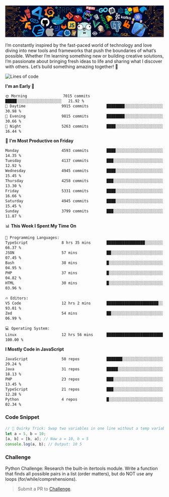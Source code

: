 ![](https://github.com/0x3EF8/0x3EF8/raw/main/images/header_.png)

I’m constantly inspired by the fast-paced world of technology and love diving into new tools and frameworks that push the boundaries of what’s possible. Whether I’m learning something new or building creative solutions, I’m passionate about bringing fresh ideas to life and sharing what I discover with others. Let’s build something amazing together! 🚀

<!--START_SECTION:header-->
![Lines of code](https://img.shields.io/badge/From%20Hello%20World%20I%27ve%20Written-22.9%20million%20lines%20of%20code-blue)

**I'm an Early 🐤** 

```text
🌞 Morning                7015 commits        █████░░░░░░░░░░░░░░░░░░░░   21.92 % 
🌆 Daytime                9915 commits        ████████░░░░░░░░░░░░░░░░░   30.98 % 
🌃 Evening                9815 commits        ████████░░░░░░░░░░░░░░░░░   30.66 % 
🌙 Night                  5263 commits        ████░░░░░░░░░░░░░░░░░░░░░   16.44 % 
```
📅 **I'm Most Productive on Friday** 

```text
Monday                   4593 commits        ████░░░░░░░░░░░░░░░░░░░░░   14.35 % 
Tuesday                  4137 commits        ███░░░░░░░░░░░░░░░░░░░░░░   12.92 % 
Wednesday                4945 commits        ████░░░░░░░░░░░░░░░░░░░░░   15.45 % 
Thursday                 4258 commits        ███░░░░░░░░░░░░░░░░░░░░░░   13.30 % 
Friday                   5331 commits        ████░░░░░░░░░░░░░░░░░░░░░   16.66 % 
Saturday                 4945 commits        ████░░░░░░░░░░░░░░░░░░░░░   15.45 % 
Sunday                   3799 commits        ███░░░░░░░░░░░░░░░░░░░░░░   11.87 % 
```


📊 **This Week I Spent My Time On** 

```text
💬 Programming Languages: 
TypeScript               8 hrs 35 mins       █████████████████░░░░░░░░   66.37 % 
JSON                     57 mins             ██░░░░░░░░░░░░░░░░░░░░░░░   07.45 % 
Bash                     38 mins             █░░░░░░░░░░░░░░░░░░░░░░░░   04.95 % 
PHP                      37 mins             █░░░░░░░░░░░░░░░░░░░░░░░░   04.82 % 
HTML                     30 mins             █░░░░░░░░░░░░░░░░░░░░░░░░   03.96 % 

🔥 Editors: 
VS Code                  12 hrs 2 mins       ███████████████████████░░   93.01 % 
Zed                      54 mins             ██░░░░░░░░░░░░░░░░░░░░░░░   06.99 % 

💻 Operating System: 
Linux                    12 hrs 56 mins      █████████████████████████   100.00 % 
```

**I Mostly Code in JavaScript** 

```text
JavaScript               50 repos            ███████░░░░░░░░░░░░░░░░░░   29.24 % 
Java                     31 repos            █████░░░░░░░░░░░░░░░░░░░░   18.13 % 
PHP                      23 repos            ███░░░░░░░░░░░░░░░░░░░░░░   13.45 % 
TypeScript               21 repos            ███░░░░░░░░░░░░░░░░░░░░░░   12.28 % 
Python                   4 repos             █░░░░░░░░░░░░░░░░░░░░░░░░   02.34 % 
```




<!--END_SECTION:header-->

<!--START_SECTION:footer-->
### Code Snippet
```js
// 🎩 Quirky Trick: Swap two variables in one line without a temp variable (JavaScript)
let a = 5, b = 10;
[a, b] = [b, a]; // Now a = 10, b = 5
console.log(a, b); // Output: 10 5
```
### Challenge
Python Challenge: Research the built-in itertools module. Write a function that finds all possible pairs in a list (order matters), but do NOT use any loops (for/while/comprehensions).
<!--END_SECTION:footer-->
> Submit a PR to [Challenge](https://github.com/mrepol742/challenge/fork).
